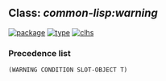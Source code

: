 ## Class: ***common-lisp:warning***
[![package](https://img.shields.io/badge/Package-COMMON--LISP-5f9ea0.svg?style=social&colorA=999999)](../) [![type](https://img.shields.io/badge/Type-Class-5f9ea0.svg?style=social&colorA=999999)](../#class) [![clhs](https://img.shields.io/badge/CLHS-WARNING-5f9ea0.svg?style=social&colorA=999999)](http://www.lispworks.com/documentation/HyperSpec/Body/e_warnin.htm) 
### Precedence list
```
(WARNING CONDITION SLOT-OBJECT T)
```
